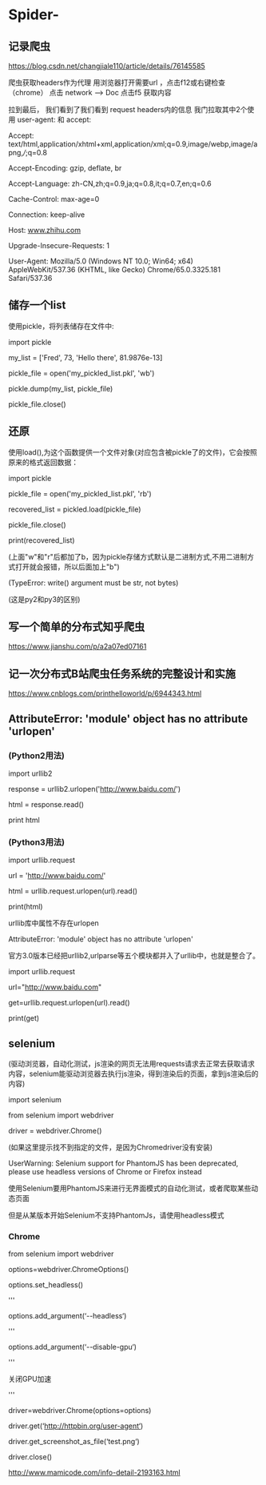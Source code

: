 # Spider-

## 记录爬虫

https://blog.csdn.net/changjiale110/article/details/76145585 

爬虫获取headers作为代理 用浏览器打开需要url ，点击f12或右键检查（chrome） 点击 network –> Doc 点击f5 获取内容

拉到最后， 我们看到了我们看到 request headers内的信息 我门拉取其中2个使用 user-agent: 和 accept:

Accept: text/html,application/xhtml+xml,application/xml;q=0.9,image/webp,image/apng,*/*;q=0.8

Accept-Encoding: gzip, deflate, br

Accept-Language: zh-CN,zh;q=0.9,ja;q=0.8,it;q=0.7,en;q=0.6

Cache-Control: max-age=0

Connection: keep-alive

Host: www.zhihu.com

Upgrade-Insecure-Requests: 1

User-Agent: Mozilla/5.0 (Windows NT 10.0; Win64; x64) AppleWebKit/537.36 (KHTML, like Gecko) Chrome/65.0.3325.181 Safari/537.36

## 储存一个list

使用pickle，将列表储存在文件中:

import pickle

my_list = ['Fred', 73, 'Hello there', 81.9876e-13]

pickle_file = open('my_pickled_list.pkl', 'wb')

pickle.dump(my_list, pickle_file)

pickle_file.close()

## 还原

使用load(),为这个函数提供一个文件对象(对应包含被pickle了的文件)，它会按照原来的格式返回数据：

import pickle

pickle_file = open('my_pickled_list.pkl', 'rb')

recovered_list = pickled.load(pickle_file)

pickle_file.close()

print(recovered_list)

(上面"w"和"r"后都加了b，因为pickle存储方式默认是二进制方式,不用二进制方式打开就会报错，所以后面加上"b")

(TypeError: write() argument must be str, not bytes)

(这是py2和py3的区别)

## 写一个简单的分布式知乎爬虫

https://www.jianshu.com/p/a2a07ed07161

## 记一次分布式B站爬虫任务系统的完整设计和实施

https://www.cnblogs.com/printhelloworld/p/6944343.html

## AttributeError: 'module' object has no attribute 'urlopen'

### (Python2用法)

import urllib2  

response = urllib2.urlopen('http://www.baidu.com/')  

html = response.read()  

print html  

### (Python3用法)

import urllib.request

url = 'http://www.baidu.com/'

html = urllib.request.urlopen(url).read()

print(html)

urllib库中属性不存在urlopen

AttributeError: 'module' object has no attribute 'urlopen'

官方3.0版本已经把urllib2,urlparse等五个模块都并入了urllib中，也就是整合了。

import urllib.request 

url="http://www.baidu.com"

get=urllib.request.urlopen(url).read() 

print(get)

## selenium

(驱动浏览器，自动化测试，js渲染的网页无法用requests请求去正常去获取请求内容，selenium能驱动浏览器去执行js渲染，得到渲染后的页面，拿到js渲染后的内容)

import selenium

from selenium import webdriver

driver = webdriver.Chrome()

(如果这里提示找不到指定的文件，是因为Chromedriver没有安装)

UserWarning: Selenium support for PhantomJS has been deprecated, please use headless versions of Chrome or Firefox instead

使用Selenium要用PhantomJS来进行无界面模式的自动化测试，或者爬取某些动态页面

但是从某版本开始Selenium不支持PhantomJs，请使用headless模式

### Chrome

from selenium import webdriver

options=webdriver.ChromeOptions()

options.set_headless()

'''

options.add_argument(‘--headless‘)

'''

options.add_argument(‘--disable-gpu‘)    

'''

关闭GPU加速

'''

driver=webdriver.Chrome(options=options)

driver.get(‘http://httpbin.org/user-agent‘)

driver.get_screenshot_as_file(‘test.png‘)

driver.close()

http://www.mamicode.com/info-detail-2193163.html

